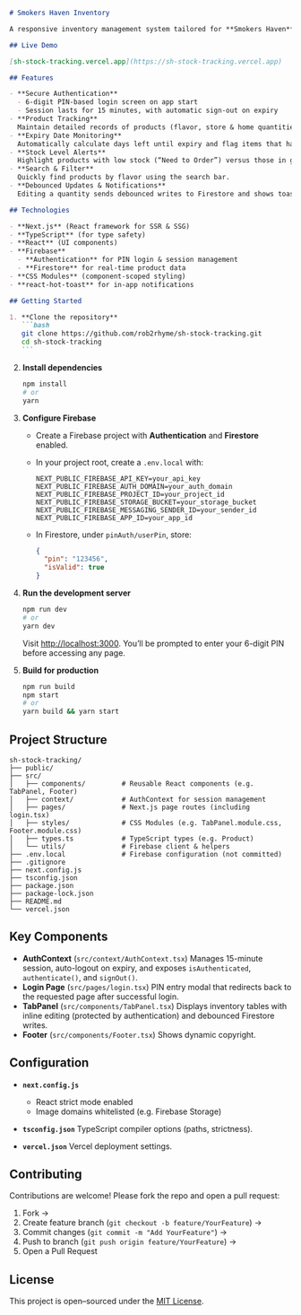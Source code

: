 ````markdown
# Smokers Haven Inventory

A responsive inventory management system tailored for **Smokers Haven**, designed to streamline product tracking, monitor expiry dates, provide stock level alerts, and enforce secure access via PIN-based authentication.

## Live Demo

[sh-stock-tracking.vercel.app](https://sh-stock-tracking.vercel.app)

## Features

- **Secure Authentication**
  - 6-digit PIN-based login screen on app start
  - Session lasts for 15 minutes, with automatic sign-out on expiry
- **Product Tracking**  
  Maintain detailed records of products (flavor, store & home quantities).
- **Expiry Date Monitoring**  
  Automatically calculate days left until expiry and flag items that have expired or are expiring soon.
- **Stock Level Alerts**  
  Highlight products with low stock (“Need to Order”) versus those in good standing.
- **Search & Filter**  
  Quickly find products by flavor using the search bar.
- **Debounced Updates & Notifications**  
  Editing a quantity sends debounced writes to Firestore and shows toast feedback.

## Technologies

- **Next.js** (React framework for SSR & SSG)
- **TypeScript** (for type safety)
- **React** (UI components)
- **Firebase**
  - **Authentication** for PIN login & session management
  - **Firestore** for real-time product data
- **CSS Modules** (component-scoped styling)
- **react-hot-toast** for in-app notifications

## Getting Started

1. **Clone the repository**
   ```bash
   git clone https://github.com/rob2rhyme/sh-stock-tracking.git
   cd sh-stock-tracking
   ```
````

2. **Install dependencies**

   ```bash
   npm install
   # or
   yarn
   ```

3. **Configure Firebase**

   - Create a Firebase project with **Authentication** and **Firestore** enabled.
   - In your project root, create a `.env.local` with:

     ```env
     NEXT_PUBLIC_FIREBASE_API_KEY=your_api_key
     NEXT_PUBLIC_FIREBASE_AUTH_DOMAIN=your_auth_domain
     NEXT_PUBLIC_FIREBASE_PROJECT_ID=your_project_id
     NEXT_PUBLIC_FIREBASE_STORAGE_BUCKET=your_storage_bucket
     NEXT_PUBLIC_FIREBASE_MESSAGING_SENDER_ID=your_sender_id
     NEXT_PUBLIC_FIREBASE_APP_ID=your_app_id
     ```

   - In Firestore, under `pinAuth/userPin`, store:

     ```json
     {
       "pin": "123456",
       "isValid": true
     }
     ```

4. **Run the development server**

   ```bash
   npm run dev
   # or
   yarn dev
   ```

   Visit [http://localhost:3000](http://localhost:3000). You’ll be prompted to enter your 6-digit PIN before accessing any page.

5. **Build for production**

   ```bash
   npm run build
   npm start
   # or
   yarn build && yarn start
   ```

## Project Structure

```
sh-stock-tracking/
├── public/
├── src/
│   ├── components/         # Reusable React components (e.g. TabPanel, Footer)
│   ├── context/            # AuthContext for session management
│   ├── pages/              # Next.js page routes (including login.tsx)
│   ├── styles/             # CSS Modules (e.g. TabPanel.module.css, Footer.module.css)
│   ├── types.ts            # TypeScript types (e.g. Product)
│   └── utils/              # Firebase client & helpers
├── .env.local              # Firebase configuration (not committed)
├── .gitignore
├── next.config.js
├── tsconfig.json
├── package.json
├── package-lock.json
├── README.md
└── vercel.json
```

## Key Components

- **AuthContext** (`src/context/AuthContext.tsx`)
  Manages 15-minute session, auto-logout on expiry, and exposes `isAuthenticated`, `authenticate()`, and `signOut()`.
- **Login Page** (`src/pages/login.tsx`)
  PIN entry modal that redirects back to the requested page after successful login.
- **TabPanel** (`src/components/TabPanel.tsx`)
  Displays inventory tables with inline editing (protected by authentication) and debounced Firestore writes.
- **Footer** (`src/components/Footer.tsx`)
  Shows dynamic copyright.

## Configuration

- **`next.config.js`**

  - React strict mode enabled
  - Image domains whitelisted (e.g. Firebase Storage)

- **`tsconfig.json`**
  TypeScript compiler options (paths, strictness).
- **`vercel.json`**
  Vercel deployment settings.

## Contributing

Contributions are welcome! Please fork the repo and open a pull request:

1. Fork →
2. Create feature branch (`git checkout -b feature/YourFeature`) →
3. Commit changes (`git commit -m "Add YourFeature"`) →
4. Push to branch (`git push origin feature/YourFeature`) →
5. Open a Pull Request

## License

This project is open–sourced under the [MIT License](LICENSE).

```

```

